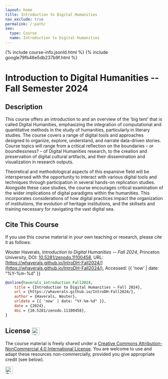 ```yaml
---
layout: home
title: Introduction to Digital Humanities
nav_exclude: true
permalink: /:path/
seo:
  type: Course
  name: Introduction to Digital Humanities
---
```

<meta name="google-site-verification" content="oz0uo5dDogxcOwP9F7bLYjIkA6OdMxt5JGhGiezSZcQ" />

{% include course-info.jsonld.html %}
{% include google79fb46e5db237b9f.html %}


# Introduction to Digital Humanities -- Fall Semester 2024

## Description

This course offers an introduction to and an overview of the ‘big tent’ that is called Digital Humanities, emphasizing the integration of computational and quantitative methods in the study of humanities, particularly in literary studies. The course covers a range of digital tools and approaches designed to organize, explore, understand, and narrate data-driven stories. Course topics will range from a critical reflection on the boundaries – or boundlessness? – of Digital Humanities research, to the creation and preservation of digital cultural artifacts, and their dissemination and visualization in research outputs. 

Theoretical and methodological aspects of this expansive field will be interspersed with the opportunity to interact with various digital tools and techniques through participation in several hands-on replication studies. Alongside these case studies, the course encourages critical examination of the wider implications of digital paradigms within the humanities. This incorporates considerations of how digital practices impact the organization of institutions, the evolution of heritage institutions, and the skillsets and training necessary for navigating the vast digital sea.

## Cite This Course

If you use this course material in your own teaching or research, please cite it as follows:

Wouter Haverals, _Introduction to Digital Humanities -- Fall 2024_, Princeton University, DOI: [10.5281/zenodo.11100458](https://doi.org/10.5281/zenodo.11100458), URL: [https://whaverals.github.io/IntroDH-Fall2024/](https://whaverals.github.io/IntroDH-Fall2024/), Accessed: {{ 'now' | date: "%Y-%m-%d" }}

```bibtex
@online{haverals_introduction_Fall2024,
	title = {Introduction to Digital Humanities – Fall 2024},
	url = {https://whaverals.github.io/IntroDH-Fall2024/},
	author = {Haverals, Wouter},
	urldate = {{ 'now' | date: "%Y-%m-%d" }},
	date = {2024},
	doi = {10.5281/zenodo.11100458},
}
```

## License <img src="assets/ccheart_red.svg" alt="Creative Commons License Heart" style="height: 24px; vertical-align: middle;"/> 

The course material is freely shared under a [Creative Commons Attribution-NonCommercial 4.0 International License](https://creativecommons.org/licenses/by-nc/4.0/). You are welcome to use and adapt these resources non-commercially, provided you give appropriate credit (see below).

<img src="assets/by-nc.eu.svg" alt="Creative Commons License Logo" style="height: 24px; vertical-align: middle;"/>